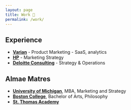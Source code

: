 ```yaml
---
layout: page
title: Work 💼
permalink: /work/
---
```

## Experience
- **<a href="https://varian.com" target="_blank">Varian</a>** - Product Marketing - SaaS, analytics
- **<a href="https://twitter.com/HP" target="_blank">HP</a>** - Marketing Strategy
- **<a href="https://twitter.com/MonitorDeloitte" target="_blank">Deloitte Consulting</a>** - Strategy & Operations

## Almae Matres
- **<a href="https://twitter.com/MichiganRoss/" target="_blank">University of Michigan</a>**, MBA, Marketing and Strategy
- **<a href="https://twitter.com/BCPhilosophy" target="_blank">Boston College</a>**, Bachelor of Arts, Philosophy
- **<a href="https://pb.url.lol/sta" target="_blank">St. Thomas Academy</a>**
